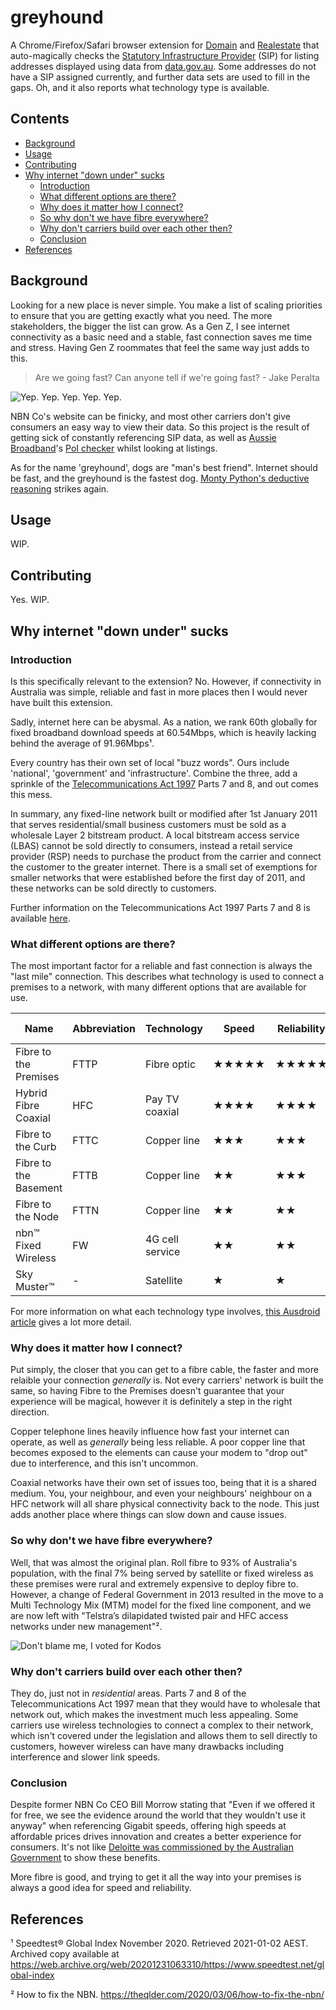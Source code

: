 # greyhound

A Chrome/Firefox/Safari browser extension for [Domain](https://www.domain.com.au) and [Realestate](https://www.realestate.com.au) that auto-magically checks the [Statutory Infrastructure Provider](https://www.acma.gov.au/statutory-infrastructure-provider-sip-register) (SIP) for listing addresses displayed using data from [data.gov.au](https://data.gov.au). Some addresses do not have a SIP assigned currently, and further data sets are used to fill in the gaps. Oh, and it also reports what technology type is available.

## Contents
- [Background](#background)
- [Usage](#usage)
- [Contributing](#contributing)
- [Why internet "down under" sucks](#why-internet-down-under-sucks)
  - [Introduction](#introduction)
  - [What different options are there?](#what-different-options-are-there)
  - [Why does it matter how I connect?](#why-does-it-matter-how-i-connnect)
  - [So why don't we have fibre everywhere?](#so-why-dont-we-have-fibre-everywhere)
  - [Why don't carriers build over each other then?](#why-dont-carriers-build-over-each-other-then)
  - [Conclusion](#conclusion)
- [References](#references)

## Background

Looking for a new place is never simple. You make a list of scaling priorities to ensure that you are getting exactly what you need. The more stakeholders, the bigger the list can grow. As a Gen Z, I see internet connectivity as a basic need and a stable, fast connection saves me time and stress. Having Gen Z roommates that feel the same way just adds to this.

> Are we going fast? Can anyone tell if we're going fast? - Jake Peralta

![Yep. Yep. Yep. Yep. Yep.](https://media.giphy.com/media/FZhZ878xC8iQzkxd4J/source.gif)

NBN Co's website can be finicky, and most other carriers don't give consumers an easy way to view their data. So this project is the result of getting sick of constantly referencing SIP data, as well as [Aussie Broadband](https://www.aussiebroadband.com.au/)'s [PoI checker](https://www.aussiebroadband.com.au/nbn-poi/) whilst looking at listings.

As for the name 'greyhound', dogs are "man's best friend". Internet should be fast, and the greyhound is the fastest dog. [Monty Python's deductive reasoning](https://www.youtube.com/watch?v=X2xlQaimsGg) strikes again.

## Usage

WIP.

## Contributing

Yes. WIP.

## Why internet "down under" sucks

### Introduction

Is this specifically relevant to the extension? No. However, if connectivity in Australia was simple, reliable and fast in more places then I would never have built this extension.

Sadly, internet here can be abysmal. As a nation, we rank 60th globally for fixed broadband download speeds at 60.54Mbps, which is heavily lacking behind the average of 91.96Mbps¹.

Every country has their own set of local "buzz words". Ours include 'national', 'government' and 'infrastructure'. Combine the three, add a sprinkle of the [Telecommunications Act 1997](https://www.legislation.gov.au/Series/C2004A05145) Parts 7 and 8, and out comes this mess.

In summary, any fixed-line network built or modified after 1st January 2011 that serves residential/small business customers must be sold as a wholesale Layer 2 bitstream product. A local bitstream access service (LBAS) cannot be sold directly to consumers, instead a retail service provider (RSP) needs to purchase the product from the carrier and connect the customer to the greater internet. There is a small set of exemptions for smaller networks that were established before the first day of 2011, and these networks can be sold directly to customers.

Further information on the Telecommunications Act 1997 Parts 7 and 8 is available [here](https://www.communications.gov.au/policy/policy-listing/telecommunications-act-parts-7-and-8-requirements-and-exemptions).

### What different options are there?

The most important factor for a reliable and fast connection is always the "last mile" connection. This describes what technology is used to connect a premises to a network, with many different options that are available for use.

Name | Abbreviation | Technology | Speed | Reliability | Overall Rating |
---- | ------------ | ---------- | ----- | ----------- | -------------- |
Fibre to the Premises | FTTP | Fibre optic | ★★★★★ | ★★★★★ | 1 |
Hybrid Fibre Coaxial | HFC | Pay TV coaxial | ★★★★ | ★★★★ | 2 |
Fibre to the Curb | FTTC | Copper line | ★★★ | ★★★ | 3 |
Fibre to the Basement | FTTB | Copper line | ★★ | ★★★ | 4 |
Fibre to the Node | FTTN | Copper line | ★★ | ★★ | 5 |
nbn™ Fixed Wireless | FW | 4G cell service | ★★ | ★★ | 6 |
Sky Muster™ | - | Satellite | ★ | ★ | 7 |

For more information on what each technology type involves, [this Ausdroid article](https://ausdroid.net/2019/05/16/get-to-know-the-nbn-different-connection-types-and-what-they-mean/) gives a lot more detail.

### Why does it matter how I connect?

Put simply, the closer that you can get to a fibre cable, the faster and more relaible your connection _generally_ is. Not every carriers' network is built the same, so having Fibre to the Premises doesn't guarantee that your experience will be magical, however it is definitely a step in the right direction.

Copper telephone lines heavily influence how fast your internet can operate, as well as _generally_ being less reliable. A poor copper line that becomes exposed to the elements can cause your modem to "drop out" due to interference, and this isn't uncommon.

Coaxial networks have their own set of issues too, being that it is a shared medium. You, your neighbour, and even your neighbours' neighbour on a HFC network will all share physical connectivity back to the node. This just adds another place where things can slow down and cause issues.

### So why don't we have fibre everywhere?

Well, that was almost the original plan. Roll fibre to 93% of Australia's population, with the final 7% being served by satellite or fixed wireless as these premises were rural and extremely expensive to deploy fibre to. However, a change of Federal Government in 2013 resulted in the move to a Multi Technology Mix (MTM) model for the fixed line component, and we are now left with "Telstra’s dilapidated twisted pair and HFC access networks under new management"².

![Don't blame me, I voted for Kodos](https://img.huffingtonpost.com/asset/5cd5e3e71f000059009f1024.gif?ops=scalefit_630_noupscale)

### Why don't carriers build over each other then?

They do, just not in _residential_ areas. Parts 7 and 8 of the Telecommunications Act 1997 mean that they would have to wholesale that network out, which makes the investment much less appealing. Some carriers use wireless technologies to connect a complex to their network, which isn't covered under the legislation and allows them to sell directly to customers, however wireless can have many drawbacks including interference and slower link speeds.

### Conclusion

Despite former NBN Co CEO Bill Morrow stating that "Even if we offered it for free, we see the evidence around the world that they wouldn't use it anyway" when referencing Gigabit speeds, offering high speeds at affordable prices drives innovation and creates a better experience for consumers. It's not like [Deloitte was commissioned by the Australian Government](https://www2.deloitte.com/content/dam/Deloitte/au/Documents/finance/deloitte-au-fas-benefits-highspeed-broadband-v2-240914.pdf) to show these benefits.

More fibre is good, and trying to get it all the way into your premises is always a good idea for speed and reliability.

## References

¹ Speedtest® Global Index November 2020. Retrieved 2021-01-02 AEST. Archived copy available at https://web.archive.org/web/20201231063310/https://www.speedtest.net/global-index

² How to fix the NBN. https://theqlder.com/2020/03/06/how-to-fix-the-nbn/
